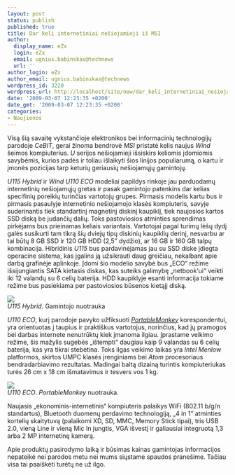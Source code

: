 ```yaml
---
layout: post
status: publish
published: true
title: Dar keli internetiniai nešiojamieji iš MSI
author:
  display_name: eZx
  login: eZx
  email: ugnius.babinskas@technews
  url: ''
author_login: eZx
author_email: ugnius.babinskas@technews
wordpress_id: 3220
wordpress_url: http://localhost/site/new/dar_keli_internetiniai_nesiojamieji_is_msi/
date: '2009-03-07 12:23:35 +0200'
date_gmt: '2009-03-07 12:23:35 +0200'
categories:
- Naujienos
---
```

<p>Visą šią savaitę vykstančioje elektronikos bei informacinių technologijų parodoje <i>CeBIT</i>, gerai žinoma bendrovė <i>MSI</i> pristatė kelis naujus <i>Wind</i> šeimos kompiuterius. <i>U</i> serijos nešiojamieji išsiskirs keliomis įdomiomis savybėmis, kurios padės ir toliau išlaikyti šios linijos populiarumą, o kartu ir įmonės pozicijas tarp keturių geriausių nešiojamųjų gamintojų.</p>
<p><i>U115 Hybrid</i> ir <i>Wind U110 ECO</i> modeliai papildys rinkoje jau parduodamų internetinių nešiojamųjų gretas ir pasak gamintojo patenkins dar kelias specifinių poreikių turinčias vartotojų grupes. Pirmasis modelis kartu bus ir pirmasis pasaulyje internetinio nešiojamojo klasės kompiuteris, savyje suderinantis tiek standartinį magnetinį diskinį kaupiklį, tiek naujosios kartos SSD diską be judančių dalių. Toks pastoviosios atminties sprendimas pirkėjams bus prieinamas keliais variantais. Vartotojai pagal turimų lėšų dydį galės susikurti tam tikrą šių dviejų tipų diskinių kaupiklių derinį, nesvarbu ar tai būtų 8 GB SSD ir 120 GB HDD (2,5” dydžio), ar 16 GB ir 160 GB talpų kombinacija. Hibridinis <i>U115</i> bus pardavinėjamas jau su SSD diske įdiegta operacine sistema, kas įgalins ją užsikrauti daug greičiau, nekalbant apie darbą grafinėje aplinkoje. Įdomi šio modelio savybė bus „ECO“ režime išsijungiantis SATA kietasis diskas, kas suteiks galimybę „netbook‘ui“ veikti iki 12 valandų su 6 celių baterija. HDD kaupiklyje esanti informacija tokiame režime bus pasiekiama per pastoviosios būsenos kietąjį diską.</p>
<p><img src="http://ezx.technews.lt/images/Products/MSI_Wind_U115_Front_Open+Closed_small.jpg" /><br /><span class="saltinis"><i>U115 Hybrid</i>. Gamintojo nuotrauka</span></p>
<p><i>U110 ECO</i>, kurį parodoje pavyko užfiksuoti <a class="ns" href="http://portablemonkey.com/images/uploads/articles/u110-eco.jpg"><i>PortableMonkey</i></a> korespondentui, yra orientuotas į taupius ir praktiškus vartotojus, norinčius, kad jų pramogos bei darbas internete nenutrūktų kiek įmanoma ilgiau. Įprastame veikimo režime, šis mažylis sugebės „ištempti“ daugiau kaip 9 valandas su 6 celių baterija, kas yra tikrai stebėtina. Toks ilgas veikimo laikas yra <i>Intel Menlow</i> platformos, skirtos UMPC klasės įrenginiams bei <i>Atom</i> procesoriaus bendradarbiavimo rezultatas. Madingai baltą dizainą turintis kompiuteriukas turės 26 cm x 18 cm išmatavimus ir tesvers vos 1 kg. </p>
<p><img src="http://ezx.technews.lt/images/Products/MSI_Wind_u110_ECO.jpg" /><br /><span class="saltinis"><i>U110 ECO</i>. <i>PortableMonkey</i> nuotrauka.</span></p>
<p>Naujasis „ekonominis-internetinis“ kompiuteris palaikys WiFi (802.11 b/g/n standartus), Bluetooth duomenų perdavimo technologiją, „4 in 1“ atminties kortelių skaitytuvą (palaikomi XD, SD, MMC, Memory Stick tipai), tris USB 2.0, vieną Line ir vieną Mic In jungtis, VGA išvestį ir galiausiai integruotą 1,3 arba 2 MP internetinę kamerą.</p>
<p>Apie produktų pasirodymo laiką ir būsimas kainas gamintojas informacijos nepateikė nei parodos metu nei mums siųstame spaudos pranešime. Tačiau visa tai paaiškėti turėtų ne už ilgo.</p>
